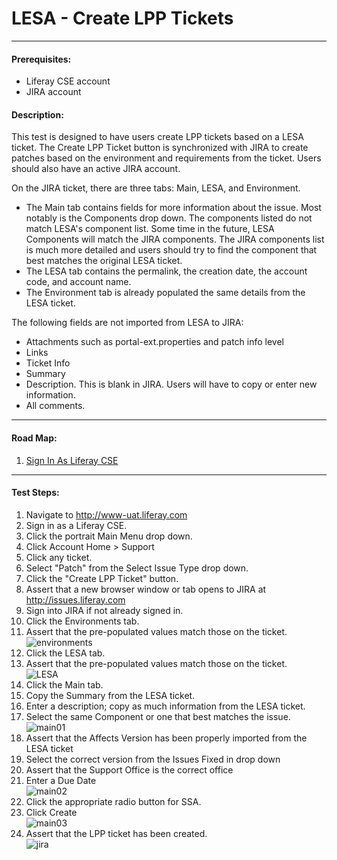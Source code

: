 LESA - Create LPP Tickets
=========================
****
#### Prerequisites: ####
* Liferay CSE account
* JIRA account

#### Description: ####
This test is designed to have users create LPP tickets based on a LESA ticket. The Create LPP Ticket button is synchronized with JIRA to create patches based on the environment and requirements from the ticket. Users should also have an active JIRA account. 

On the JIRA ticket, there are three tabs: Main, LESA, and Environment.

* The Main tab contains fields for more information about the issue. Most notably is the Components drop down. The components listed do not match LESA's component list. Some time in the future, LESA Components will match the JIRA components. The JIRA components list is much more detailed and users should try to find the component that best matches the original LESA ticket.
* The LESA tab contains the permalink, the creation date, the account code, and account name.
* The Environment tab is already populated the same details from the LESA ticket.

The following fields are not imported from LESA to JIRA:

* Attachments such as portal-ext.properties and patch info level 
* Links
* Ticket Info
* Summary
* Description. This is blank in JIRA. Users will have to copy or enter new information.
* All comments.

****
#### Road Map: ####
1. [Sign In As Liferay CSE](#SignInAsLiferayCSE)

****

#### Test Steps: ####
1. <a href="#SignInAsLiferayCSE" name="SignInAsLiferayCSE"></a>Navigate to http://www-uat.liferay.com
1. Sign in as a Liferay CSE.
1. Click the portrait Main Menu drop down.
1. Click Account Home > Support
1. Click any ticket.
1. Select "Patch" from the Select Issue Type drop down.
1. Click the "Create LPP Ticket" button.
1. Assert that a new browser window or tab opens to JIRA at http://issues.liferay.com
1. Sign into JIRA if not already signed in.
1. Click the Environments tab.
1. Assert that the pre-populated values match those on the ticket.    
![environments](https://github.com/liferay/liferay-qa-ee/raw/master/LESA/features/create-lpp/images/create-lpp-env.jpg)
1. Click the LESA tab.
1. Assert that the pre-populated values match those on the ticket.    
![LESA](https://github.com/liferay/liferay-qa-ee/raw/master/LESA/features/create-lpp/images/create-lpp-lesa.jpg)
1. Click the Main tab.
1. Copy the Summary from the LESA ticket.
1. Enter a description; copy as much information from the LESA ticket.
1. Select the same Component or one that best matches the issue.    
![main01](https://github.com/liferay/liferay-qa-ee/raw/master/LESA/features/create-lpp/images/create-lpp-main01.jpg)
1. Assert that the Affects Version has been properly imported from the LESA ticket
1. Select the correct version from the Issues Fixed in drop down
1. Assert that the Support Office is the correct office
1. Enter a Due Date    
![main02](https://github.com/liferay/liferay-qa-ee/raw/master/LESA/features/create-lpp/images/create-lpp-main02.jpg)
1. Click the appropriate radio button for SSA.
1. Click Create    
![main03](https://github.com/liferay/liferay-qa-ee/raw/master/LESA/features/create-lpp/images/create-lpp-main03.jpg)
1. Assert that the LPP ticket has been created.    
![jira](https://github.com/liferay/liferay-qa-ee/raw/master/LESA/features/create-lpp/images/create-lpp-jira.jpg)
